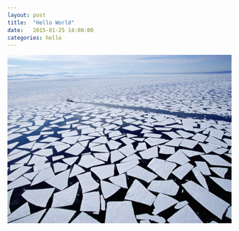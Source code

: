 ```yaml
---
layout: post
title:  "Hello World"
date:   2015-01-25 14:00:00
categories: hello
---
```

<div class="img img-big">
    <img src="/assets/hello.jpg">
</div>
